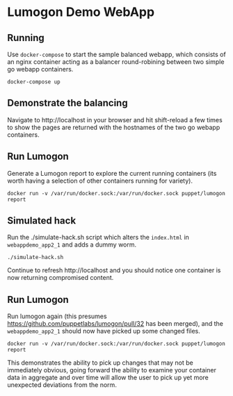# Lumogon Demo WebApp

## Running

Use `docker-compose` to start the sample balanced webapp, which consists of an nginx container acting as a balancer round-robining between two simple go webapp containers.

```
docker-compose up
```

## Demonstrate the balancing

Navigate to http://localhost in your browser and hit shift-reload a few times to show the pages are returned with the hostnames of the two go webapp containers.

## Run Lumogon

Generate a Lumogon report to explore the current running containers (its worth having a selection of other containers running for variety).

```
docker run -v /var/run/docker.sock:/var/run/docker.sock puppet/lumogon report
```

## Simulated hack

Run the ./simulate-hack.sh script which alters the `index.html` in `webappdemo_app2_1` and adds a dummy worm.

```
./simulate-hack.sh
```

Continue to refresh http://localhost and you should notice one container is now returning compromised content.

## Run Lumogon

Run lumogon again (this presumes https://github.com/puppetlabs/lumogon/pull/32 has been merged), and the `webappdemo_app2_1` should now have picked up some changed files.

```
docker run -v /var/run/docker.sock:/var/run/docker.sock puppet/lumogon report
```

This demonstrates the ability to pick up changes that may not be immediately obvious, going forward the ability to examine your container data in aggregate and over time will allow the user to pick up yet more unexpected deviations from the norm.